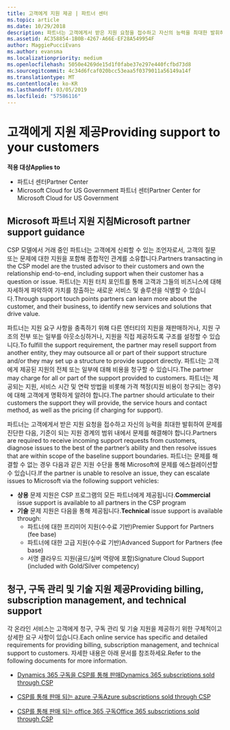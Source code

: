 ```yaml
---
title: 고객에게 지원 제공 | 파트너 센터
ms.topic: article
ms.date: 10/29/2018
description: 파트너는 고객에게서 받은 지원 요청을 접수하고 자신의 능력을 최대한 발휘하여 문제를 진단한 다음, 기준이 되는 지원 경계의 범위 내에서 문제를 해결해야 합니다.
ms.assetid: AC358854-1B0B-4267-A66E-EF28A549954F
author: MaggiePucciEvans
ms.author: evansma
ms.localizationpriority: medium
ms.openlocfilehash: 5050e4269de15d1f0fabe37e297e440fcfbd73d8
ms.sourcegitcommit: 4c34d6fcaf020bcc53eaa5f0379011a56149a14f
ms.translationtype: MT
ms.contentlocale: ko-KR
ms.lasthandoff: 03/05/2019
ms.locfileid: "57586116"
---
```

# <a name="providing-support-to-your-customers"></a><span data-ttu-id="da58c-103">고객에게 지원 제공</span><span class="sxs-lookup"><span data-stu-id="da58c-103">Providing support to your customers</span></span>

<span data-ttu-id="da58c-104">**적용 대상**</span><span class="sxs-lookup"><span data-stu-id="da58c-104">**Applies to**</span></span>

-  <span data-ttu-id="da58c-105">파트너 센터</span><span class="sxs-lookup"><span data-stu-id="da58c-105">Partner Center</span></span>
-  <span data-ttu-id="da58c-106">Microsoft Cloud for US Government 파트너 센터</span><span class="sxs-lookup"><span data-stu-id="da58c-106">Partner Center for Microsoft Cloud for US Government</span></span>


## <a name="microsoft-partner-support-guidance"></a><span data-ttu-id="da58c-107">Microsoft 파트너 지원 지침</span><span class="sxs-lookup"><span data-stu-id="da58c-107">Microsoft partner support guidance</span></span>

<span data-ttu-id="da58c-108">CSP 모델에서 거래 중인 파트너는 고객에게 신뢰할 수 있는 조언자로서, 고객의 질문 또는 문제에 대한 지원을 포함해 종합적인 관계를 소유합니다.</span><span class="sxs-lookup"><span data-stu-id="da58c-108">Partners transacting in the CSP model are the trusted advisor to their customers and own the relationship end-to-end, including support when their customer has a question or issue.</span></span> <span data-ttu-id="da58c-109">파트너는 지원 터치 포인트를 통해 고객과 그들의 비즈니스에 대해 자세하게 파악하여 가치를 창출하는 새로운 서비스 및 솔루션을 식별할 수 있습니다.</span><span class="sxs-lookup"><span data-stu-id="da58c-109">Through support touch points partners can learn more about the customer, and their business, to identify new services and solutions that drive value.</span></span>

<span data-ttu-id="da58c-110">파트너는 지원 요구 사항을 충족하기 위해 다른 엔터티의 지원을 재판매하거나, 지원 구조의 전부 또는 일부를 아웃소싱하거나, 지원을 직접 제공하도록 구조를 설정할 수 있습니다.</span><span class="sxs-lookup"><span data-stu-id="da58c-110">To fulfill the support requirement, the partner may resell support from another entity, they may outsource all or part of their support structure and/or they may set up a structure to provide support directly.</span></span>  <span data-ttu-id="da58c-111">파트너는 고객에게 제공된 지원의 전체 또는 일부에 대해 비용을 청구할 수 있습니다.</span><span class="sxs-lookup"><span data-stu-id="da58c-111">The partner may charge for all or part of the support provided to customers.</span></span> <span data-ttu-id="da58c-112">파트너는 제공되는 지원, 서비스 시간 및 연락 방법을 비롯해 가격 책정(지원 비용이 청구되는 경우)에 대해 고객에게 명확하게 알려야 합니다.</span><span class="sxs-lookup"><span data-stu-id="da58c-112">The partner should articulate to their customers the support they will provide, the service hours and contact method, as well as the pricing (if charging for support).</span></span> 

<span data-ttu-id="da58c-113">파트너는 고객에게서 받은 지원 요청을 접수하고 자신의 능력을 최대한 발휘하여 문제를 진단한 다음, 기준이 되는 지원 경계의 범위 내에서 문제를 해결해야 합니다.</span><span class="sxs-lookup"><span data-stu-id="da58c-113">Partners are required to receive incoming support requests from customers, diagnose issues to the best of the partner’s ability and then resolve issues that are within scope of the baseline support boundaries.</span></span> <span data-ttu-id="da58c-114">파트너는 문제를 해결할 수 없는 경우 다음과 같은 지원 수단을 통해 Microsoft에 문제를 에스컬레이션할 수 있습니다.</span><span class="sxs-lookup"><span data-stu-id="da58c-114">If the partner is unable to resolve an issue, they can escalate issues to Microsoft via the following support vehicles:</span></span>

- <span data-ttu-id="da58c-115">**상용** 문제 지원은 CSP 프로그램의 모든 파트너에게 제공됩니다.</span><span class="sxs-lookup"><span data-stu-id="da58c-115">**Commercial** issue support is available to all partners in the CSP program</span></span>
-   <span data-ttu-id="da58c-116">**기술** 문제 지원은 다음을 통해 제공됩니다.</span><span class="sxs-lookup"><span data-stu-id="da58c-116">**Technical** issue support is available through:</span></span>
    -   <span data-ttu-id="da58c-117">파트너에 대한 프리미어 지원(수수료 기반)</span><span class="sxs-lookup"><span data-stu-id="da58c-117">Premier Support for Partners (fee base)</span></span>
    -   <span data-ttu-id="da58c-118">파트너에 대한 고급 지원(수수료 기반)</span><span class="sxs-lookup"><span data-stu-id="da58c-118">Advanced Support for Partners (fee base)</span></span>
    -   <span data-ttu-id="da58c-119">서명 클라우드 지원(골드/실버 역량에 포함)</span><span class="sxs-lookup"><span data-stu-id="da58c-119">Signature Cloud Support (included with Gold/Silver competency)</span></span>

## <a name="providing-billing-subscription-management-and-technical-support"></a><span data-ttu-id="da58c-120">청구, 구독 관리 및 기술 지원 제공</span><span class="sxs-lookup"><span data-stu-id="da58c-120">Providing billing, subscription management, and technical support</span></span> 

<span data-ttu-id="da58c-121">각 온라인 서비스는 고객에게 청구, 구독 관리 및 기술 지원을 제공하기 위한 구체적이고 상세한 요구 사항이 있습니다.</span><span class="sxs-lookup"><span data-stu-id="da58c-121">Each online service has specific and detailed requirements for providing billing, subscription management, and technical support to customers.</span></span> <span data-ttu-id="da58c-122">자세한 내용은 아래 문서를 참조하세요.</span><span class="sxs-lookup"><span data-stu-id="da58c-122">Refer to the following documents for more information.</span></span>

-   [<span data-ttu-id="da58c-123">Dynamics 365 구독을 CSP를 통해 판매</span><span class="sxs-lookup"><span data-stu-id="da58c-123">Dynamics 365 subscriptions sold through CSP</span></span>](https://www.microsoftpartnercommunity.com/t5/CSP/Microsoft-Partner-Support-Guidance/m-p/5262#M30)

-   [<span data-ttu-id="da58c-124">CSP를 통해 판매 되는 azure 구독</span><span class="sxs-lookup"><span data-stu-id="da58c-124">Azure subscriptions sold through CSP</span></span>](https://www.microsoftpartnercommunity.com/t5/CSP/Microsoft-Partner-Support-Guidance/m-p/5263#M31)

-   [<span data-ttu-id="da58c-125">CSP를 통해 판매 되는 office 365 구독</span><span class="sxs-lookup"><span data-stu-id="da58c-125">Office 365 subscriptions sold through CSP</span></span>](https://www.microsoftpartnercommunity.com/t5/CSP/Microsoft-Partner-Support-Guidance/m-p/5264#M32)



 

 



